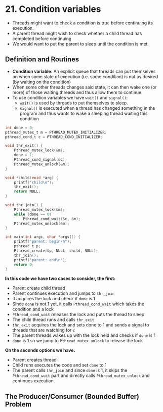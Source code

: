 # 21. Condition variables
- Threads might want to check a condition is true before continuing its execution. 
- A parent thread might wish to check whether a child thread has completed before continuing 
- We would want to put the parent to sleep until the condition is met. 

## Definition and Routines
- **Condition variable**: An explicit queue that threads can put themselves on when some state of execution (i.e. some condition) is not as desired (by waiting on the condition)
- When some other threads changes said state, it can then wake one (or more) of those waiting threads and thus allow them to continue. 
- To use condition variables we have `wait()` and `signal()`:
	- `wait()` is used by threads to put themselves to sleep. 
	- `signal()` is executed when a thread has changed something in the program and thus wants to wake a sleeping thread waiting this condition


```C
int done = 0;
pthread_mutex_t m = PTHREAD_MUTEX_INITIALIZER;
pthread_cond_t c = PTHREAD_COND_INITIALIZER;

void thr_exit() {
	Pthread_mutex_lock(&m);
	done = 1;
	Pthread_cond_signal(&c);
	Pthread_mutex_unlock(&m);
}

void *child(void *arg) {
	printf("child\n");
	thr_exit();
	return NULL;
}

void thr_join() {
	Pthread_mutex_lock(&m);
	while (done == 0) 
		Pthread_cond_wait(&c, &m);
	Pthread_mutex_unlock(&m);
}

int main(int argc, char *argv[]) {
	printf("parent: begin\n");
	pthread_t p;
	Pthread_create(&p, NULL, child, NULL);
	thr_join();
	printf("parent: end\n");
	return 0;
}
```

**In this code we have two cases to consider, the first:**
- Parent create child thread
- Parent continues execution and jumps to `thr_join`
- It acquires the lock and check if `done` is 1
- Since `done` is not 1 yet, it calls `Pthread_cond_wait` which takes the condition and a lock
- `Pthread_cond_wait` releases the lock and puts the thread to sleep
- The child thread runs and calls `thr_exit`
- `thr_exit` acquires the lock and sets done to 1 and sends a signal to threads that are watching for `c`
- The parent threads wakes up with the lock held and checks if `done` is 1
- `done` is 1 so we jump to `Pthread_mutex_unlock` to release the lock 

**On the seconds options we have:**
- Parent creates thread
- Child runs executes the code and set `done` to 1 
- The parent calls `thr_join` and since `done` is 1, it skips the `Pthread_cond_wait` part and directly calls `Pthread_mutex_unlock` and continues execution. 

## The Producer/Consumer (Bounded Buffer) Problem
